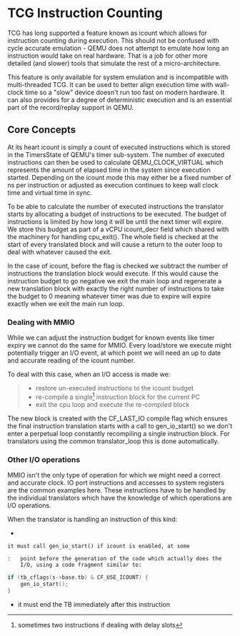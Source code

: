 # TCG Instruction Counting

TCG has long supported a feature known as icount which allows for
instruction counting during execution. This should not be confused with
cycle accurate emulation - QEMU does not attempt to emulate how long an
instruction would take on real hardware. That is a job for other more
detailed (and slower) tools that simulate the rest of a
micro-architecture.

This feature is only available for system emulation and is incompatible
with multi-threaded TCG. It can be used to better align execution time
with wall-clock time so a \"slow\" device doesn\'t run too fast on
modern hardware. It can also provides for a degree of deterministic
execution and is an essential part of the record/replay support in QEMU.

## Core Concepts

At its heart icount is simply a count of executed instructions which is
stored in the TimersState of QEMU\'s timer sub-system. The number of
executed instructions can then be used to calculate QEMU_CLOCK_VIRTUAL
which represents the amount of elapsed time in the system since
execution started. Depending on the icount mode this may either be a
fixed number of ns per instruction or adjusted as execution continues to
keep wall clock time and virtual time in sync.

To be able to calculate the number of executed instructions the
translator starts by allocating a budget of instructions to be executed.
The budget of instructions is limited by how long it will be until the
next timer will expire. We store this budget as part of a vCPU
icount_decr field which shared with the machinery for handling
cpu_exit(). The whole field is checked at the start of every translated
block and will cause a return to the outer loop to deal with whatever
caused the exit.

In the case of icount, before the flag is checked we subtract the number
of instructions the translation block would execute. If this would cause
the instruction budget to go negative we exit the main loop and
regenerate a new translation block with exactly the right number of
instructions to take the budget to 0 meaning whatever timer was due to
expire will expire exactly when we exit the main run loop.

### Dealing with MMIO

While we can adjust the instruction budget for known events like timer
expiry we cannot do the same for MMIO. Every load/store we execute might
potentially trigger an I/O event, at which point we will need an up to
date and accurate reading of the icount number.

To deal with this case, when an I/O access is made we:

> -   restore un-executed instructions to the icount budget
> -   re-compile a single[^1] instruction block for the current PC
> -   exit the cpu loop and execute the re-compiled block

The new block is created with the CF_LAST_IO compile flag which ensures
the final instruction translation starts with a call to gen_io_start()
so we don\'t enter a perpetual loop constantly recompiling a single
instruction block. For translators using the common translator_loop this
is done automatically.

### Other I/O operations

MMIO isn\'t the only type of operation for which we might need a correct
and accurate clock. IO port instructions and accesses to system
registers are the common examples here. These instructions have to be
handled by the individual translators which have the knowledge of which
operations are I/O operations.

When the translator is handling an instruction of this kind:

-   

    it must call gen_io_start() if icount is enabled, at some

    :   point before the generation of the code which actually does the
        I/O, using a code fragment similar to:

``` c
if (tb_cflags(s->base.tb) & CF_USE_ICOUNT) {
    gen_io_start();
}
```

-   it must end the TB immediately after this instruction

[^1]: sometimes two instructions if dealing with delay slots
